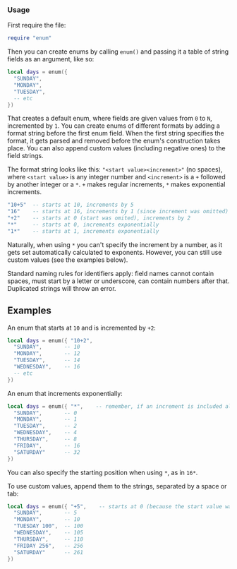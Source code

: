 ### Usage
First require the file:
```lua
require "enum"
```
Then you can create enums by calling `enum()` and passing it a table of string fields as an argument, like so:
```lua
local days = enum({
  "SUNDAY", 
  "MONDAY",
  "TUESDAY",
  -- etc
})
```
That creates a default enum, where fields are given values from `0` to `N`, incremented by `1`. You can create enums of different formats by adding a format string before the first enum field. When the first string specifies the format, it gets parsed and removed before the enum's construction takes place. You can also append custom values (including negative ones) to the field strings.

The format string looks like this: `"<start value><increment>"` (no spaces), where `<start value>` is any integer number and `<increment>` is a `+` followed by another integer or a `*`. `+` makes regular increments, `*` makes exponential increments.
```lua
"10+5"  -- starts at 10, increments by 5
"16"    -- starts at 16, increments by 1 (since increment was omitted)
"+2"    -- starts at 0 (start was omited), increments by 2
"*"     -- starts at 0, increments exponentially
"1*"    -- starts at 1, increments exponentially
```
Naturally, when using `*` you can't specify the increment by a number, as it gets set automatically calculated to exponents. However, you can still use custom values (see the examples below).

Standard naming rules for identifiers apply: field names cannot contain spaces, must start by a letter or underscore, can contain numbers after that.
Duplicated strings will throw an error. 

## Examples
An enum that starts at `10` and is incremented by `+2`:
```lua
local days = enum({ "10+2",
  "SUNDAY",       -- 10
  "MONDAY",       -- 12
  "TUESDAY",      -- 14
  "WEDNESDAY",    -- 16
  -- etc
})
```
An enum that increments exponentially:
```lua
local days = enum({ "*",    -- remember, if an increment is included along with `*`, it gets ignored
  "SUNDAY",       -- 0
  "MONDAY",       -- 1
  "TUESDAY",      -- 2
  "WEDNESDAY",    -- 4
  "THURSDAY",     -- 8
  "FRIDAY",       -- 16
  "SATURDAY"      -- 32
})
```
You can also specify the starting position when using `*`, as in `16*`.

To use custom values, append them to the strings, separated by a space or tab:
```lua
local days = enum({ "+5",    -- starts at 0 (because the start value was omitted), and increments by 5
  "SUNDAY",       -- 5
  "MONDAY",       -- 10
  "TUESDAY 100",  -- 100
  "WEDNESDAY",    -- 105
  "THURSDAY",     -- 110
  "FRIDAY 256",   -- 256
  "SATURDAY"      -- 261
})
```
